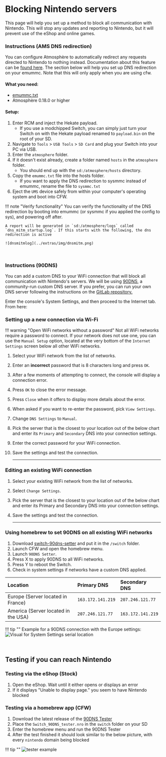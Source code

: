 # Blocking Nintendo servers

This page will help you set up a method to block all communication with Nintendo. This will stop any updates and reporting to Nintendo, but it will prevent use of the eShop and online games.

### **Instructions (AMS DNS redirection)**
You can configure Atmosphère to automatically redirect any requests directed to Nintendo to nothing instead. Documentation about this feature can be [found here](https://github.com/Atmosphere-NX/Atmosphere/blob/master/docs/features/dns_mitm.md). The section below will help you set up DNS redirection on your emummc. Note that this will only apply when you are using cfw.

#### What you need:
- <a href="../../files/emummc.txt" download>emummc.txt</a>
- Atmosphère 0.18.0 or higher

#### Setup:

1. Enter RCM and inject the Hekate payload.
    - If you use a modchipped Switch, you can simply just turn your Switch on with the Hekate payload renamed to `payload.bin` on the root of your SD.
2. Navigate to `Tools` > `USB Tools` > `SD Card` and plug your Switch into your PC via USB.
3. Enter the `atmosphere` folder.
4. If it doesn't exist already, create a folder named `hosts` in the `atmosphere` folder.
    - You should end up with the `sd:/atmosphere/hosts` directory.
5. Copy the `emummc.txt` file into the hosts folder.
    - If you want to apply the DNS redirection to sysmmc instead of emummc, rename the file to `sysmmc.txt`
6. Eject the `UMS` device safely from within your computer's operating system and boot into CFW.

!!! note "Verify functionality"
    You can verify the functionality of the DNS redirection by booting into emummc (or sysmmc if you applied the config to sys), and powering off after.

    A report will be generated in `sd:/atmosphere/logs` called `dns_mitm_startup.log`. If this starts with the following, the dns redirection is active

    ![dnsmitmlog](../extras/img/dnsmitm.png)

&nbsp;

### **Instructions (90DNS)**
You can add a custom DNS to your WiFi connection that will block all communication with Nintendo's servers. We will be using [90DNS](https://gitlab.com/a/90dns), a community-run custom DNS server. If you prefer, you can run your own DNS server following the instructions on the [GitLab repository.](https://gitlab.com/a/90dns/blob/master/SELFHOST.md)

Enter the console's System Settings, and then proceed to the Internet tab. From here:


### **Setting up a new connection via Wi-Fi**

!!! warning "Open WiFi networks without a password"
    Not all WiFi networks require a password to connect. If your network does not use one, you can use the `Manual Setup` option, located at the very bottom of the `Internet Settings` screen below all other WiFi networks.

1. Select your WiFi network from the list of networks.
2. Enter an **incorrect** password that is 8 characters long and press `OK`.
3. After a few moments of attempting to connect, the console will display a connection error.
4. Press `OK` to close the error message.
5. Press `Close` when it offers to display more details about the error.
6. When asked if you want to re-enter the password, pick `View Settings`.
7. Change `DNS Settings` to `Manual`.
8. Pick the server that is the closest to your location out of the below chart and enter its `Primary` and `Secondary` DNS into your connection settings.
9. Enter the correct password for your WiFi connection.
10. Save the settings and test the connection.

    -----

### **Editing an existing WiFi connection**
1. Select your existing WiFi network from the list of networks.
2. Select `Change Settings`.
3. Pick the server that is the closest to your location out of the below chart and enter its Primary and Secondary DNS into your connection settings.
4. Save the settings and test the connection.

    -----

### **Using homebrew to set 90DNS on all existing WiFi networks**
1. Download [switch-90dns-setter](https://github.com/suchmememanyskill/switch-90dns-setter/releases) and put it in the `/switch` folder.
2. Launch CFW and open the homebrew menu.
3. Launch `90DNS Setter`.
4. Press X to apply 90DNS to all WiFi networks.
5. Press Y to reboot the Switch.
6. Check in system settings if networks have a custom DNS applied.


| Location                              | Primary DNS         | Secondary DNS       |
|:--------------------------------------|:--------------------|:--------------------|
| Europe (Server located in France)     | `163.172.141.219`   | `207.246.121.77`    |
| America (Server located in the USA)   | `207.246.121.77`    | `163.172.141.219`   |


!!! tip ""
    Example for a 90DNS connection with the Europe settings:
    ![Visual for System Settings serial location](../extras/img/blocking_updates.png)


&nbsp;

## Testing if you can reach Nintendo

### **Testing via the eShop (Stock)**
1. Open the eShop. Wait until it either opens or displays an error
2. If it displays "Unable to display page." you seem to have Nintendo blocked

### **Testing via a homebrew app (CFW)**
1. Download the latest release of the [90DNS Tester](https://github.com/meganukebmp/Switch_90DNS_tester/releases)
2. Place the `Switch_90DNS_tester.nro` in the `switch` folder on your SD
3. Enter the homebrew menu and run the 90DNS Tester
4. After the test finished it should look similar to the below picture, with every `nintendo` domain being blocked

!!! tip ""
    ![tester example](../extras/img/90dns_tester_switch.jpg)
